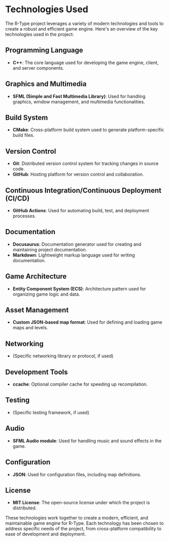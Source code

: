 # Technologies Used

The R-Type project leverages a variety of modern technologies and tools to create a robust and efficient game engine. Here's an overview of the key technologies used in the project:

## Programming Language
- **C++**: The core language used for developing the game engine, client, and server components.

## Graphics and Multimedia
- **SFML (Simple and Fast Multimedia Library)**: Used for handling graphics, window management, and multimedia functionalities.

## Build System
- **CMake**: Cross-platform build system used to generate platform-specific build files.

## Version Control
- **Git**: Distributed version control system for tracking changes in source code.
- **GitHub**: Hosting platform for version control and collaboration.

## Continuous Integration/Continuous Deployment (CI/CD)
- **GitHub Actions**: Used for automating build, test, and deployment processes.

## Documentation
- **Docusaurus**: Documentation generator used for creating and maintaining project documentation.
- **Markdown**: Lightweight markup language used for writing documentation.

## Game Architecture
- **Entity Component System (ECS)**: Architecture pattern used for organizing game logic and data.

## Asset Management
- **Custom JSON-based map format**: Used for defining and loading game maps and levels.

## Networking
- (Specific networking library or protocol, if used)

## Development Tools
- **ccache**: Optional compiler cache for speeding up recompilation.

## Testing
- (Specific testing framework, if used)

## Audio
- **SFML Audio module**: Used for handling music and sound effects in the game.

## Configuration
- **JSON**: Used for configuration files, including map definitions.

## License
- **MIT License**: The open-source license under which the project is distributed.

These technologies work together to create a modern, efficient, and maintainable game engine for R-Type. Each technology has been chosen to address specific needs of the project, from cross-platform compatibility to ease of development and deployment.

